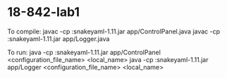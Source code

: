 18-842-lab1
===========

To compile:
javac -cp :snakeyaml-1.11.jar app/ControlPanel.java
javac -cp :snakeyaml-1.11.jar app/Logger.java

To run:
java -cp :snakeyaml-1.11.jar app/ControlPanel <configuration_file_name> <local_name>
java -cp :snakeyaml-1.11.jar app/Logger <configuration_file_name> <local_name>

